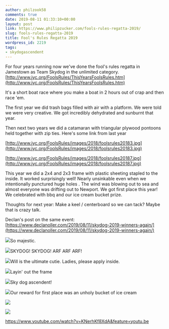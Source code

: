 ```yaml
---
author: philzook58
comments: true
date: 2019-08-11 01:33:10+00:00
layout: post
link: https://www.philipzucker.com/fools-rules-regatta-2019/
slug: fools-rules-regatta-2019
title: Fool's Rules Regatta 2019
wordpress_id: 2219
tags:
- skydogascendent
---
```





For four years running now we've done the fool's rules regatta in Jamestown as Team Skydog in the unlimited category.   [http://www.jyc.org/FoolsRules/ThisYearsFoolsRules.htm](http://www.jyc.org/FoolsRules/ThisYearsFoolsRules.htm)







It's a short boat race where you make a boat in 2 hours out of crap and then race 'em. 







The first year we did trash bags filled with air with a platform. We were told we were very creative. We got incredibly dehydrated and sunburnt that year.







Then next two years we did a catamaran with triangular plywood pontoons held together with zip ties. Here's some link from last year







[http://www.jyc.org/FoolsRules/images/2018/foolsrules20183.jpg](http://www.jyc.org/FoolsRules/images/2018/foolsrules20183.jpg)







[http://www.jyc.org/FoolsRules/images/2018/foolsrules20187.jpg](http://www.jyc.org/FoolsRules/images/2018/foolsrules20187.jpg)







This year we did a 2x4 and 2x3 frame with plastic sheeting stapled to the inside. It worked surprisingly well! Nearly unsinkable even when we intentionally punctured huge holes . The wind was blowing out to sea and almost everyone was drifting out to Newport. We got first place this year! We celebrated with bbq and our ice cream bucket prize.







Thoughts for next year: Make a keel / centerboard so we can tack? Maybe that is crazy talk.







Declan's post on the same event: [https://www.declanoller.com/2019/08/11/skydog-2019-winners-again/](https://www.declanoller.com/2019/08/11/skydog-2019-winners-again/)





![](http://philzucker2.nfshost.com/wp-content/uploads/2019/08/IMG_20190810_121224-1024x768.jpg)So majestic.



![](http://philzucker2.nfshost.com/wp-content/uploads/2019/08/7261500578976324907.jpg)SKYDOG! SKYDOG! ARF ARF ARF!



![](http://philzucker2.nfshost.com/wp-content/uploads/2019/08/IMG_7566-6-768x1024.jpg)Will is the ultimate cutie. Ladies, please apply inside.



![](http://philzucker2.nfshost.com/wp-content/uploads/2019/08/IMG_7566-0-1024x768.jpg)Layin' out the frame



![](http://philzucker2.nfshost.com/wp-content/uploads/2019/08/IMG_7566-1-1024x768.jpg)Sky dog ascendent!



![](http://philzucker2.nfshost.com/wp-content/uploads/2019/08/IMG_7566-4-1024x768.jpg)Our reward for first place was an unholy bucket of ice cream



![](http://philzucker2.nfshost.com/wp-content/uploads/2019/08/IMG_7566-5-769x1024.jpg)



![](http://philzucker2.nfshost.com/wp-content/uploads/2019/08/IMG_7566-2-1024x769.jpg)






https://www.youtube.com/watch?v=KNerhKf8XdA&feature=youtu.be




